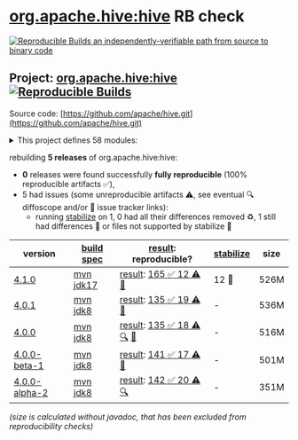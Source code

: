 [org.apache.hive:hive](https://central.sonatype.com/artifact/org.apache.hive/hive/versions) RB check
=======

[![Reproducible Builds](https://reproducible-builds.org/images/logos/rb.svg) an independently-verifiable path from source to binary code](https://reproducible-builds.org/)

## Project: [org.apache.hive:hive](https://central.sonatype.com/artifact/org.apache.hive/hive/versions) [![Reproducible Builds](https://img.shields.io/endpoint?url=https://raw.githubusercontent.com/jvm-repo-rebuild/reproducible-central/master/content/org/apache/hive/badge.json)](https://github.com/jvm-repo-rebuild/reproducible-central/blob/master/content/org/apache/hive/README.md)

Source code: [https://github.com/apache/hive.git](https://github.com/apache/hive.git)

<details><summary>This project defines 58 modules:</summary>

* [org.apache.hive.hcatalog:hive-hcatalog](https://central.sonatype.com/artifact/org.apache.hive.hcatalog/hive-hcatalog/overview)
* [org.apache.hive.hcatalog:hive-hcatalog-core](https://central.sonatype.com/artifact/org.apache.hive.hcatalog/hive-hcatalog-core/overview)
* [org.apache.hive.hcatalog:hive-hcatalog-pig-adapter](https://central.sonatype.com/artifact/org.apache.hive.hcatalog/hive-hcatalog-pig-adapter/overview)
* [org.apache.hive.hcatalog:hive-hcatalog-server-extensions](https://central.sonatype.com/artifact/org.apache.hive.hcatalog/hive-hcatalog-server-extensions/overview)
* [org.apache.hive.hcatalog:hive-webhcat](https://central.sonatype.com/artifact/org.apache.hive.hcatalog/hive-webhcat/overview)
* [org.apache.hive.hcatalog:hive-webhcat-java-client](https://central.sonatype.com/artifact/org.apache.hive.hcatalog/hive-webhcat-java-client/overview)
* [org.apache.hive.shims:hive-shims-0.23](https://central.sonatype.com/artifact/org.apache.hive.shims/hive-shims-0.23/overview)
* [org.apache.hive.shims:hive-shims-common](https://central.sonatype.com/artifact/org.apache.hive.shims/hive-shims-common/overview)
* [org.apache.hive.shims:hive-shims-scheduler](https://central.sonatype.com/artifact/org.apache.hive.shims/hive-shims-scheduler/overview)
* [org.apache.hive:hive](https://central.sonatype.com/artifact/org.apache.hive/hive/overview)
* [org.apache.hive:hive-accumulo-handler](https://central.sonatype.com/artifact/org.apache.hive/hive-accumulo-handler/overview)
* [org.apache.hive:hive-beeline](https://central.sonatype.com/artifact/org.apache.hive/hive-beeline/overview)
* [org.apache.hive:hive-classification](https://central.sonatype.com/artifact/org.apache.hive/hive-classification/overview)
* [org.apache.hive:hive-cli](https://central.sonatype.com/artifact/org.apache.hive/hive-cli/overview)
* [org.apache.hive:hive-common](https://central.sonatype.com/artifact/org.apache.hive/hive-common/overview)
* [org.apache.hive:hive-contrib](https://central.sonatype.com/artifact/org.apache.hive/hive-contrib/overview)
* [org.apache.hive:hive-druid-handler](https://central.sonatype.com/artifact/org.apache.hive/hive-druid-handler/overview)
* [org.apache.hive:hive-exec](https://central.sonatype.com/artifact/org.apache.hive/hive-exec/overview)
* [org.apache.hive:hive-hbase-handler](https://central.sonatype.com/artifact/org.apache.hive/hive-hbase-handler/overview)
* [org.apache.hive:hive-hplsql](https://central.sonatype.com/artifact/org.apache.hive/hive-hplsql/overview)
* [org.apache.hive:hive-iceberg](https://central.sonatype.com/artifact/org.apache.hive/hive-iceberg/overview)
* [org.apache.hive:hive-iceberg-catalog](https://central.sonatype.com/artifact/org.apache.hive/hive-iceberg-catalog/overview)
* [org.apache.hive:hive-iceberg-handler](https://central.sonatype.com/artifact/org.apache.hive/hive-iceberg-handler/overview)
* [org.apache.hive:hive-iceberg-shading](https://central.sonatype.com/artifact/org.apache.hive/hive-iceberg-shading/overview)
* [org.apache.hive:hive-jdbc](https://central.sonatype.com/artifact/org.apache.hive/hive-jdbc/overview)
* [org.apache.hive:hive-jdbc-handler](https://central.sonatype.com/artifact/org.apache.hive/hive-jdbc-handler/overview)
* [org.apache.hive:hive-kudu-handler](https://central.sonatype.com/artifact/org.apache.hive/hive-kudu-handler/overview)
* [org.apache.hive:hive-llap-client](https://central.sonatype.com/artifact/org.apache.hive/hive-llap-client/overview)
* [org.apache.hive:hive-llap-common](https://central.sonatype.com/artifact/org.apache.hive/hive-llap-common/overview)
* [org.apache.hive:hive-llap-ext-client](https://central.sonatype.com/artifact/org.apache.hive/hive-llap-ext-client/overview)
* [org.apache.hive:hive-llap-server](https://central.sonatype.com/artifact/org.apache.hive/hive-llap-server/overview)
* [org.apache.hive:hive-llap-tez](https://central.sonatype.com/artifact/org.apache.hive/hive-llap-tez/overview)
* [org.apache.hive:hive-metastore](https://central.sonatype.com/artifact/org.apache.hive/hive-metastore/overview)
* [org.apache.hive:hive-metastore-benchmarks](https://central.sonatype.com/artifact/org.apache.hive/hive-metastore-benchmarks/overview)
* [org.apache.hive:hive-metastore-packaging](https://central.sonatype.com/artifact/org.apache.hive/hive-metastore-packaging/overview)
* [org.apache.hive:hive-metastore-tools](https://central.sonatype.com/artifact/org.apache.hive/hive-metastore-tools/overview)
* [org.apache.hive:hive-packaging](https://central.sonatype.com/artifact/org.apache.hive/hive-packaging/overview)
* [org.apache.hive:hive-parser](https://central.sonatype.com/artifact/org.apache.hive/hive-parser/overview)
* [org.apache.hive:hive-pre-upgrade](https://central.sonatype.com/artifact/org.apache.hive/hive-pre-upgrade/overview)
* [org.apache.hive:hive-serde](https://central.sonatype.com/artifact/org.apache.hive/hive-serde/overview)
* [org.apache.hive:hive-service](https://central.sonatype.com/artifact/org.apache.hive/hive-service/overview)
* [org.apache.hive:hive-service-rpc](https://central.sonatype.com/artifact/org.apache.hive/hive-service-rpc/overview)
* [org.apache.hive:hive-shims](https://central.sonatype.com/artifact/org.apache.hive/hive-shims/overview)
* [org.apache.hive:hive-shims-aggregator](https://central.sonatype.com/artifact/org.apache.hive/hive-shims-aggregator/overview)
* [org.apache.hive:hive-standalone-metastore](https://central.sonatype.com/artifact/org.apache.hive/hive-standalone-metastore/overview)
* [org.apache.hive:hive-standalone-metastore-common](https://central.sonatype.com/artifact/org.apache.hive/hive-standalone-metastore-common/overview)
* [org.apache.hive:hive-standalone-metastore-rest-catalog](https://central.sonatype.com/artifact/org.apache.hive/hive-standalone-metastore-rest-catalog/overview)
* [org.apache.hive:hive-standalone-metastore-server](https://central.sonatype.com/artifact/org.apache.hive/hive-standalone-metastore-server/overview)
* [org.apache.hive:hive-storage-api](https://central.sonatype.com/artifact/org.apache.hive/hive-storage-api/overview)
* [org.apache.hive:hive-streaming](https://central.sonatype.com/artifact/org.apache.hive/hive-streaming/overview)
* [org.apache.hive:hive-testutils](https://central.sonatype.com/artifact/org.apache.hive/hive-testutils/overview)
* [org.apache.hive:hive-udf](https://central.sonatype.com/artifact/org.apache.hive/hive-udf/overview)
* [org.apache.hive:hive-upgrade-acid](https://central.sonatype.com/artifact/org.apache.hive/hive-upgrade-acid/overview)
* [org.apache.hive:hive-vector-code-gen](https://central.sonatype.com/artifact/org.apache.hive/hive-vector-code-gen/overview)
* [org.apache.hive:kafka-handler](https://central.sonatype.com/artifact/org.apache.hive/kafka-handler/overview)
* [org.apache.hive:metastore-tools-common](https://central.sonatype.com/artifact/org.apache.hive/metastore-tools-common/overview)
* [org.apache.hive:patched-iceberg-api](https://central.sonatype.com/artifact/org.apache.hive/patched-iceberg-api/overview)
* [org.apache.hive:patched-iceberg-core](https://central.sonatype.com/artifact/org.apache.hive/patched-iceberg-core/overview)
</details>

rebuilding **5 releases** of org.apache.hive:hive:
- **0** releases were found successfully **fully reproducible** (100% reproducible artifacts :white_check_mark:),
- 5 had issues (some unreproducible artifacts :warning:, see eventual :mag: diffoscope and/or :memo: issue tracker links):
  - running [stabilize](doc/stabilize.md) on 1, 0 had all their differences removed :recycle:, 1 still had differences :rotating_light: or files not supported by stabilize :no_entry_sign:

| version | [build spec](/BUILDSPEC.md) | [result](https://reproducible-builds.org/docs/jvm/): reproducible? | [stabilize](https://github.com/google/oss-rebuild/blob/main/cmd/stabilize/README.md) | size |
| -- | --------- | ------ | ------ | -- |
| [4.1.0](https://central.sonatype.com/artifact/org.apache.hive/hive/4.1.0/pom) | [mvn jdk17](hive-4.1.0.buildspec) | [result](hive-4.1.0.buildinfo): [165 :white_check_mark:  12 :warning:](hive-4.1.0.buildcompare) [:memo:](https://issues.apache.org/jira/browse/HIVE-28186) | 12 :rotating_light: | 526M |
| [4.0.1](https://central.sonatype.com/artifact/org.apache.hive/hive/4.0.1/pom) | [mvn jdk8](hive-4.0.1.buildspec) | [result](hive-4.0.1.buildinfo): [135 :white_check_mark:  19 :warning:](hive-4.0.1.buildcompare) [:memo:](https://issues.apache.org/jira/browse/HIVE-28186) | - | 536M |
| [4.0.0](https://central.sonatype.com/artifact/org.apache.hive/hive/4.0.0/pom) | [mvn jdk8](hive-4.0.0.buildspec) | [result](hive-4.0.0.buildinfo): [135 :white_check_mark:  18 :warning:](hive-4.0.0.buildcompare) [:mag:](hive-4.0.0.diffoscope) [:memo:](https://issues.apache.org/jira/browse/HIVE-28186) | - | 516M |
| [4.0.0-beta-1](https://central.sonatype.com/artifact/org.apache.hive/hive/4.0.0-beta-1/pom) | [mvn jdk8](hive-4.0.0-beta-1.buildspec) | [result](hive-4.0.0-beta-1.buildinfo): [141 :white_check_mark:  17 :warning:](hive-4.0.0-beta-1.buildcompare) [:memo:](https://issues.apache.org/jira/browse/HIVE-28186) | - | 501M |
| [4.0.0-alpha-2](https://central.sonatype.com/artifact/org.apache.hive/hive/4.0.0-alpha-2/pom) | [mvn jdk8](hive-4.0.0-alpha-2.buildspec) | [result](hive-4.0.0-alpha-2.buildinfo): [142 :white_check_mark:  20 :warning:](hive-4.0.0-alpha-2.buildcompare) [:mag:](hive-4.0.0-alpha-2.diffoscope) | - | 351M |

<i>(size is calculated without javadoc, that has been excluded from reproducibility checks)</i>
